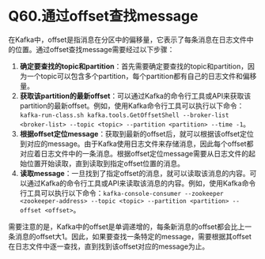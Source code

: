 # Q60.通过offset查找message

在Kafka中，offset是指消息在分区中的偏移量，它表示了每条消息在日志文件中的位置。通过offset查找message需要经过以下步骤：

1. **确定要查找的topic和partition**：首先需要确定要查找的topic和partition，因为一个topic可以包含多个partition，每个partition都有自己的日志文件和偏移量。
2. **获取该partition的最新offset**：可以通过Kafka的命令行工具或API来获取该partition的最新offset。例如，使用Kafka命令行工具可以执行以下命令：`kafka-run-class.sh kafka.tools.GetOffsetShell --broker-list <broker-list> --topic <topic> --partition <partition> --time -1`。
3. **根据offset定位message**：获取到最新的offset后，就可以根据该offset定位到对应的message。由于Kafka使用日志文件来存储消息，因此每个offset都对应着日志文件中的一条消息。根据offset定位message需要从日志文件的起始位置开始读取，直到读取到指定offset位置的消息。
4. **读取message**：一旦找到了指定offset的消息，就可以读取该消息的内容。可以通过Kafka的命令行工具或API来读取该消息的内容。例如，使用Kafka命令行工具可以执行以下命令：`kafka-console-consumer --zookeeper <zookeeper-address> --topic <topic> --partition <partition> --offset <offset>`。

需要注意的是，Kafka中的offset是单调递增的，每条新消息的offset都会比上一条消息的offset大1。因此，如果要查找一条特定的message，需要根据其offset在日志文件中逐一查找，直到找到该offset对应的message为止。